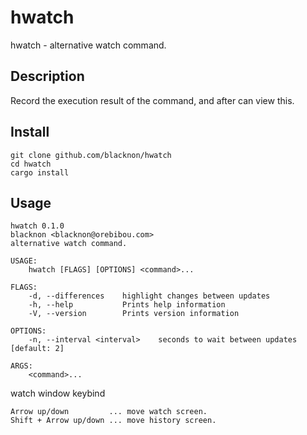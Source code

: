 hwatch
====

hwatch - alternative watch command.

## Description

Record the execution result of the command, and after can view this.

## Install

    git clone github.com/blacknon/hwatch
    cd hwatch
    cargo install 

## Usage

    hwatch 0.1.0
    blacknon <blacknon@orebibou.com>
    alternative watch command.

    USAGE:
        hwatch [FLAGS] [OPTIONS] <command>...

    FLAGS:
        -d, --differences    highlight changes between updates
        -h, --help           Prints help information
        -V, --version        Prints version information

    OPTIONS:
        -n, --interval <interval>    seconds to wait between updates [default: 2]

    ARGS:
        <command>...

watch window keybind

    Arrow up/down         ... move watch screen.
    Shift + Arrow up/down ... move history screen.

